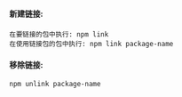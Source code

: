 #### 新建链接:
```
在要链接的包中执行: npm link
在使用链接包的包中执行: npm link package-name
```

#### 移除链接:
```
npm unlink package-name
```
